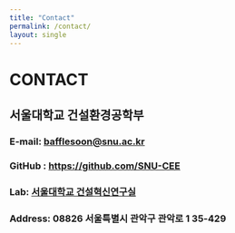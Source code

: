 ```yaml
---
title: "Contact"
permalink: /contact/
layout: single
---
```


# CONTACT
## 서울대학교 건설환경공학부
### E-mail: bafflesoon@snu.ac.kr
### GitHub : https://github.com/SNU-CEE
### Lab: [서울대학교 건설혁신연구실](http://cm.snu.ac.kr/)
### Address: 08826 서울특별시 관악구 관악로 1 35-429
